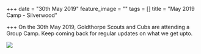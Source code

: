 +++
date = "30th May 2019"
feature_image = ""
tags = []
title = "May 2019 Camp - Silverwood"

+++
On the 30th May 2019, Goldthorpe Scouts and Cubs are attending a Group Camp.  Keep coming back for regular updates on what we get upto.

![](http://www.silverwoodcamp.org.uk/files/stacks-image-dbc0253-598x224.jpg)